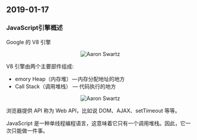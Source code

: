 ## 2019-01-17

### JavaScript引擎概述

Google 的 V8 引擎

<div align=center>

![Aaron Swartz](https://image-static.segmentfault.com/214/767/2147671402-5a070ba2d4ee6_articlex)

</div>

V8 引擎由两个主要部件组成:

- emory Heap（内存堆） — 内存分配地址的地方
- Call Stack（调用堆栈） — 代码执行的地方

<div align=center>

![Aaron Swartz](https://image-static.segmentfault.com/276/457/2764574045-5ad54de7a8988_articlex)

</div>

浏览器提供 API 称为 Web API，比如说 DOM、AJAX、setTimeout 等等。

JavaScript 是一种单线程编程语言，这意味着它只有一个调用堆栈。因此，它一次只能做一件事。
